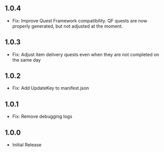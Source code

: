﻿## 1.0.4

- Fix: Improve Quest Framework compatibility. QF quests are now properly generated, but not adjusted at the moment.


## 1.0.3

- Fix: Adjust item delivery quests even when they are not completed on the same day

## 1.0.2

- Fix: Add UpdateKey to manifest.json

## 1.0.1

- Fix: Remove debugging logs

## 1.0.0

- Initial Release
